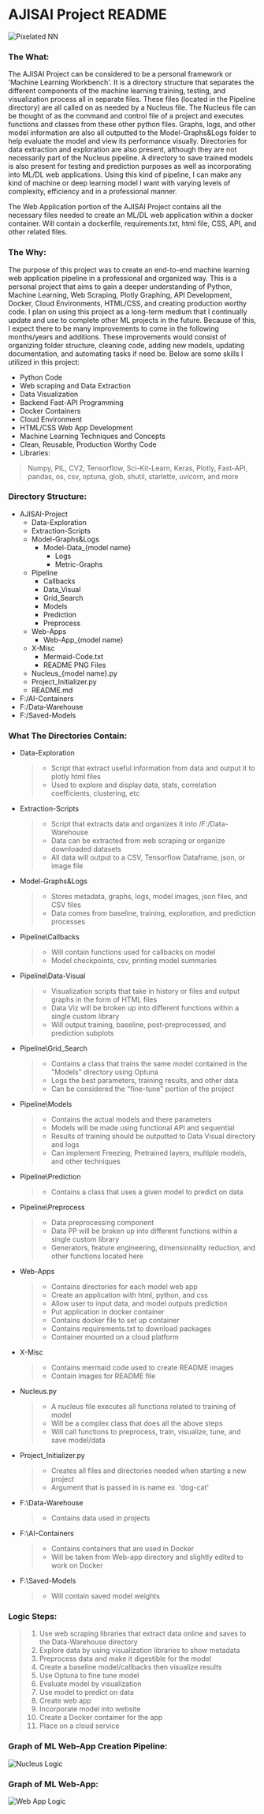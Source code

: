 # AJISAI Project README

![Pixelated NN](X-Misc/Pixel_NN.png)

### The What:

The AJISAI Project can be considered to be a personal framework or 'Machine Learning Workbench'. It is a directory
structure that separates the different components of the machine learning training, testing, and visualization process
all in separate files. These files (located in the Pipeline directory) are all called on as needed by a Nucleus file.
The Nucleus file can be thought of as the command and control file of a project and executes functions and classes from
these other python files. Graphs, logs, and other model information are also all outputted to the Model-Graphs&Logs
folder to help evaluate the model and view its performance visually. Directories for data extraction and exploration are
also present, although they are not necessarily part of the Nucleus pipeline. A directory to save trained models is also
present for testing and prediction purposes as well as incorporating into ML/DL web applications. Using this kind of
pipeline, I can make any kind of machine or deep learning model I want with varying levels of complexity, efficiency and
in a professional manner.

The Web Application portion of the AJISAI Project contains all the necessary files needed to create an ML/DL web
application within a docker container. Will contain a dockerfile, requirements.txt, html file, CSS, API, and other
related files.

### The Why:

The purpose of this project was to create an end-to-end machine learning web application pipeline in a professional and
organized way. This is a personal project that aims to gain a deeper understanding of Python, Machine Learning, Web
Scraping, Plotly Graphing, API Development, Docker, Cloud Environments, HTML/CSS, and creating production worthy code. I
plan on using this project as a long-term medium that I continually update and use to complete other ML projects in the
future. Because of this, I expect there to be many improvements to come in the following months/years and additions.
These improvements would consist of organizing folder structure, cleaning code, adding new models, updating
documentation, and automating tasks if need be. Below are some skills I utilized in this project:

- Python Code
- Web scraping and Data Extraction
- Data Visualization
- Backend Fast-API Programming
- Docker Containers
- Cloud Environment
- HTML/CSS Web App Development
- Machine Learning Techniques and Concepts
- Clean, Reusable, Production Worthy Code
- Libraries:

> Numpy, PIL, CV2, Tensorflow, Sci-Kit-Learn, Keras, Plotly, Fast-API, pandas, os, csv, optuna, glob, shutil, starlette, uvicorn, and more

### Directory Structure:

- AJISAI-Project
    + Data-Exploration
    + Extraction-Scripts
    + Model-Graphs&Logs
        + Model-Data_{model name}
            + Logs
            + Metric-Graphs
    + Pipeline
        + Callbacks
        + Data_Visual
        + Grid_Search
        + Models
        + Prediction
        + Preprocess
    + Web-Apps
        + Web-App_{model name}
    + X-Misc
        + Mermaid-Code.txt
        + README PNG Files
    + Nucleus_{model name}.py
    + Project_Initializer.py
    + README.md
- F:/AI-Containers
- F:/Data-Warehouse
- F:/Saved-Models

### What The Directories Contain:

- Data-Exploration
  > + Script that extract useful information from data and output it to plotly html files
  > + Used to explore and display data, stats, correlation coefficients, clustering, etc

- Extraction-Scripts
  > + Script that extracts data and organizes it into /F:/Data-Warehouse
  > + Data can be extracted from web scraping or organize downloaded datasets
  > + All data will output to a CSV, Tensorflow Dataframe, json, or image file

- Model-Graphs&Logs
  > + Stores metadata, graphs, logs, model images, json files, and CSV files
  > + Data comes from baseline, training, exploration, and prediction processes

- Pipeline\Callbacks
  > + Will contain functions used for callbacks on model
  > + Model checkpoints, csv, printing model summaries

- Pipeline\Data-Visual
  > + Visualization scripts that take in history or files and output graphs in the form of HTML files
  > + Data Viz will be broken up into different functions within a single custom library
  > + Will output training, baseline, post-preprocessed, and prediction subplots

- Pipeline\Grid_Search
  > + Contains a class that trains the same model contained in the "Models" directory using Optuna
  > + Logs the best parameters, training results, and other data
  > + Can be considered the "fine-tune" portion of the project

- Pipeline\Models
  > + Contains the actual models and there parameters
  > + Models will be made using functional API and sequential
  > + Results of training should be outputted to Data Visual directory and logs
  > + Can implement Freezing, Pretrained layers, multiple models, and other techniques

- Pipeline\Prediction
  > + Contains a class that uses a given model to predict on data

- Pipeline\Preprocess
  > + Data preprocessing component
  > + Data PP will be broken up into different functions within a single custom library
  > + Generators, feature engineering, dimensionality reduction, and other functions located here

- Web-Apps
  > + Contains directories for each model web app
  > + Create an application with html, python, and css
  > + Allow user to input data, and model outputs prediction
  > + Put application in docker container
  > + Contains docker file to set up container
  > + Contains requirements.txt to download packages
  > + Container mounted on a cloud platform

- X-Misc
  > + Contains mermaid code used to create README images
  > + Contain images for README file

- Nucleus.py
  > + A nucleus file executes all functions related to training of model
  > + Will be a complex class that does all the above steps
  > + Will call functions to preprocess, train, visualize, tune, and save model/data

- Project_Initializer.py
  > + Creates all files and directories needed when starting a new project
  > + Argument that is passed in is name ex. 'dog-cat'

- F:\Data-Warehouse
  > + Contains data used in projects

- F:\AI-Containers
  > + Contains containers that are used in Docker
  > + Will be taken from Web-app directory and slightly edited to work on Docker

- F:\Saved-Models
  > + Will contain saved model weights

### Logic Steps:

> 1. Use web scraping libraries that extract data online and saves to the Data-Warehouse directory
> 2. Explore data by using visualization libraries to show metadata
> 3. Preprocess data and make it digestible for the model
> 4. Create a baseline model/callbacks then visualize results
> 5. Use Optuna to fine tune model
> 6. Evaluate model by visualization
> 7. Use model to predict on data
> 8. Create web app
> 9. Incorporate model into website
> 10. Create a Docker container for the app
> 11. Place on a cloud service

### Graph of ML Web-App Creation Pipeline:

![Nucleus Logic](X-Misc/Nucleus.png)

### Graph of ML Web-App:

![Web App Logic](X-Misc/WebApp.png)
